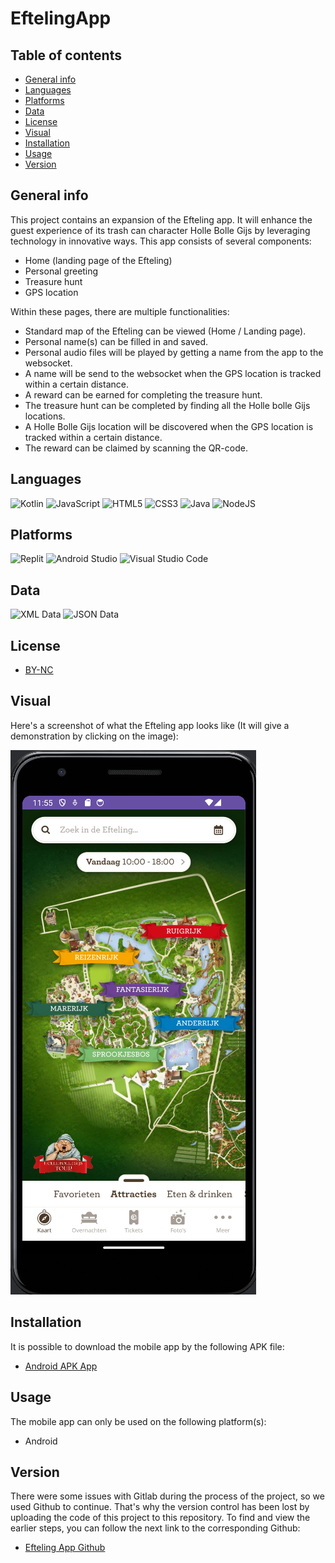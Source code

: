 # EftelingApp
## Table of contents
* [General info](#general-info)
* [Languages](#languages)
* [Platforms](#platforms)
* [Data](#data)
* [License](#license)
* [Visual](#visual)
* [Installation](#installation)
* [Usage](#usage)
* [Version](#version)

## General info
This project contains an expansion of the Efteling app. It will enhance the guest experience of its trash can character Holle Bolle Gijs by leveraging technology in innovative ways. This app consists of several components:
- Home (landing page of the Efteling)
- Personal greeting
- Treasure hunt
- GPS location

Within these pages, there are multiple functionalities:
- Standard map of the Efteling can be viewed (Home / Landing page).
- Personal name(s) can be filled in and saved. 
- Personal audio files will be played by getting a name from the app to the websocket.
- A name will be send to the websocket when the GPS location is tracked within a certain distance.
- A reward can be earned for completing the treasure hunt.
- The treasure hunt can be completed by finding all the Holle bolle Gijs locations.
- A Holle Bolle Gijs location will be discovered when the GPS location is tracked within a certain distance.
- The reward can be claimed by scanning the QR-code.

## Languages
![Kotlin](https://img.shields.io/badge/kotlin-%237F52FF.svg?style=for-the-badge&logo=kotlin&logoColor=white)
![JavaScript](https://img.shields.io/badge/javascript-%23323330.svg?style=for-the-badge&logo=javascript&logoColor=%23F7DF1E)
![HTML5](https://img.shields.io/badge/html5-%23E34F26.svg?style=for-the-badge&logo=html5&logoColor=white)
![CSS3](https://img.shields.io/badge/css3-%231572B6.svg?style=for-the-badge&logo=css3&logoColor=white)
![Java](https://img.shields.io/badge/java-%23ED8B00.svg?style=for-the-badge&logo=openjdk&logoColor=white)
![NodeJS](https://img.shields.io/badge/node.js-6DA55F?style=for-the-badge&logo=node.js&logoColor=white)

## Platforms
![Replit](https://img.shields.io/badge/Replit-DD1200?style=for-the-badge&logo=Replit&logoColor=white)
![Android Studio](https://img.shields.io/badge/android%20studio-346ac1?style=for-the-badge&logo=android%20studio&logoColor=white)
![Visual Studio Code](https://img.shields.io/badge/Visual%20Studio%20Code-0078d7.svg?style=for-the-badge&logo=visual-studio-code&logoColor=white)

## Data
![XML Data](https://img.shields.io/badge/XML-Data-brightgreen)
![JSON Data](https://img.shields.io/badge/JSON-Data-blue)

## License
- [BY-NC](https://creativecommons.org/licenses/by-nc/4.0/deed.en)

## Visual
Here's a screenshot of what the Efteling app looks like (It will give a demonstration by clicking on the image):

[![Project Demonstration](./eftelingapplandingspage.png)](./eftelingprototype.mp4)

## Installation 
It is possible to download the mobile app by the following APK file: 
- [Android APK App](https://github.com/MUX-ON-WINDOWS/EftelingApp/blob/main/LocationApp/app/release/app-release.apk)

## Usage
The mobile app can only be used on the following platform(s):
- Android

## Version
There were some issues with Gitlab during the process of the project, so we used Github to continue. That's why the version control has been lost by uploading the code of this project to this repository. To find and view the earlier steps, you can follow the next link to the corresponding Github:
- [Efteling App Github](https://github.com/MUX-ON-WINDOWS/EftelingApp)




